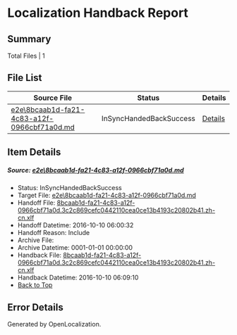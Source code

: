 # <a name='report-top'></a> Localization Handback Report

## Summary
 Total Files | 1

## File List
 Source File | Status | Details 
 ----------- | ------ | ------- 
 [e2e\8bcaab1d-fa21-4c83-a12f-0966cbf71a0d.md](https://github.com/OpenLocalizationTestOrg/ol-test0/blob/e72f45fcc00d4518c950176b4e50cd04c6085f95/e2e/8bcaab1d-fa21-4c83-a12f-0966cbf71a0d.md) | InSyncHandedBackSuccess | [Details](#1b01092386655a4748bde9115e825f50fce75d9e1)

## Item Details
##### <a name='1b01092386655a4748bde9115e825f50fce75d9e1'></a> Source: [e2e\8bcaab1d-fa21-4c83-a12f-0966cbf71a0d.md](https://github.com/OpenLocalizationTestOrg/ol-test0/blob/e72f45fcc00d4518c950176b4e50cd04c6085f95/e2e/8bcaab1d-fa21-4c83-a12f-0966cbf71a0d.md)
* Status: InSyncHandedBackSuccess
* Target File: [e2e\8bcaab1d-fa21-4c83-a12f-0966cbf71a0d.md](https://github.com/OpenLocalizationTestOrg/ol-test0-zhcn/blob/db7f2a160e8240fe321a466f09e5d869f5428770/e2e/8bcaab1d-fa21-4c83-a12f-0966cbf71a0d.md)
* Handoff File: [8bcaab1d-fa21-4c83-a12f-0966cbf71a0d.3c2c869cefc0442110cea0ce13b4193c20802b41.zh-cn.xlf](https://github.com/OpenLocalizationTestOrg/ol-test0-handoff/blob/5493f0a7666b85f63f78f4cadba939265f4ac531/ol-handoff/OpenLocalizationTestOrg/ol-test0-zhcn/qimu/ht/8bcaab1d-fa21-4c83-a12f-0966cbf71a0d.3c2c869cefc0442110cea0ce13b4193c20802b41.zh-cn.xlf)
* Handoff Datetime: 2016-10-10 06:00:32
* Handoff Reason: Include
* Archive File: 
* Archive Datetime: 0001-01-01 00:00:00
* Handback File: [8bcaab1d-fa21-4c83-a12f-0966cbf71a0d.3c2c869cefc0442110cea0ce13b4193c20802b41.zh-cn.xlf](https://github.com/OpenLocalizationTestOrg/ol-test0-handback/blob/0887adf75bb76a5f904712574342c336a4cb0ac2/ol-handback/OpenLocalizationTestOrg/ol-test0-zhcn/qimu/ht/8bcaab1d-fa21-4c83-a12f-0966cbf71a0d.3c2c869cefc0442110cea0ce13b4193c20802b41.zh-cn.xlf)
* Handback Datetime: 2016-10-10 06:09:10
* [Back to Top](#report-top)


## Error Details

Generated by OpenLocalization.
